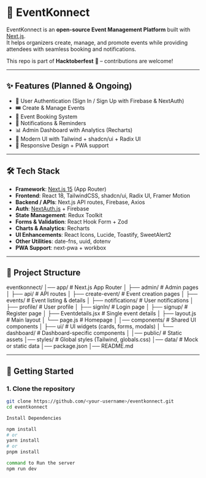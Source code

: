 # 🎉 EventKonnect

EventKonnect is an **open-source Event Management Platform** built with [Next.js](https://nextjs.org/).  
It helps organizers create, manage, and promote events while providing attendees with seamless booking and notifications.  

This repo is part of **Hacktoberfest** 🍂 – contributions are welcome!

---

## ✨ Features (Planned & Ongoing)
- 🔐 User Authentication (Sign In / Sign Up with Firebase & NextAuth)
- 🎟️ Create & Manage Events
- 📅 Event Booking System
- 🔔 Notifications & Reminders
- 📊 Admin Dashboard with Analytics (Recharts)
- 🎨 Modern UI with Tailwind + shadcn/ui + Radix UI
- 📱 Responsive Design + PWA support

---

## 🛠️ Tech Stack

- **Framework**: [Next.js 15](https://nextjs.org/) (App Router)  
- **Frontend**: React 18, TailwindCSS, shadcn/ui, Radix UI, Framer Motion  
- **Backend / APIs**: Next.js API routes, Firebase, Axios  
- **Auth**: [NextAuth.js](https://next-auth.js.org/) + Firebase  
- **State Management**: Redux Toolkit  
- **Forms & Validation**: React Hook Form + Zod  
- **Charts & Analytics**: Recharts  
- **UI Enhancements**: React Icons, Lucide, Toastify, SweetAlert2  
- **Other Utilities**: date-fns, uuid, dotenv  
- **PWA Support**: next-pwa + workbox  

---

## 📂 Project Structure

eventkonnect/
│── app/ # Next.js App Router
│ ├── admin/ # Admin pages
│ ├── api/ # API routes
│ ├── create-event/ # Event creation pages
│ ├── events/ # Event listing & details
│ ├── notifications/ # User notifications
│ ├── profile/ # User profile
│ ├── signIn/ # Login page
│ ├── signup/ # Register page
│ ├── Eventdetails.jsx # Single event details
│ ├── layout.js # Main layout
│ └── page.js # Homepage
│
│── components/ # Shared UI components
│ ├── ui/ # UI widgets (cards, forms, modals)
│ └── dashboard/ # Dashboard-specific components
│
│── public/ # Static assets
│── styles/ # Global styles (Tailwind, globals.css)
│── data/ # Mock or static data
│── package.json
│── README.md


---

## 🚀 Getting Started

### 1. Clone the repository
```bash
git clone https://github.com/<your-username>/eventkonnect.git
cd eventkonnect

Install Dependencies 

npm install
# or
yarn install
# or
pnpm install

command to Run the server 
npm run dev

